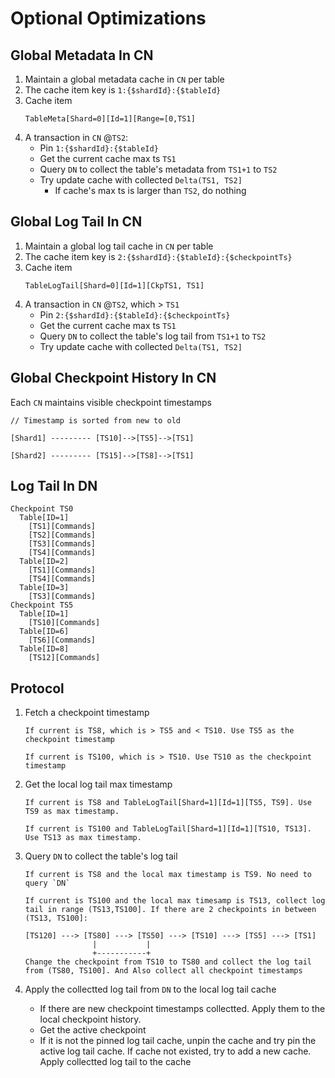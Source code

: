 # Optional Optimizations

## Global Metadata In CN

1. Maintain a global metadata cache in `CN` per table
2. The cache item key is `1:{$shardId}:{$tableId}`
3. Cache item
   ```
   TableMeta[Shard=0][Id=1][Range=[0,TS1]
   ```
4. A transaction in `CN` @`TS2`:
   - Pin `1:{$shardId}:{$tableId}`
   - Get the current cache max ts `TS1`
   - Query `DN` to collect the table's metadata from `TS1+1` to `TS2`
   - Try update cache with collected `Delta(TS1, TS2]`
     - If cache's max ts is larger than `TS2`, do nothing

## Global Log Tail In CN

1. Maintain a global log tail cache in `CN` per table
2. The cache item key is `2:{$shardId}:{$tableId}:{$checkpointTs}`
3. Cache item
   ```
   TableLogTail[Shard=0][Id=1][CkpTS1, TS1]
   ```
4. A transaction in `CN` @`TS2`, which > `TS1`
   - Pin `2:{$shardId}:{$tableId}:{$checkpointTs}`
   - Get the current cache max ts `TS1`
   - Query `DN` to collect the table's log tail from `TS1+1` to `TS2`
   - Try update cache with collected `Delta(TS1, TS2]`

## Global Checkpoint History In CN

Each `CN` maintains visible checkpoint timestamps
   ```
   // Timestamp is sorted from new to old

   [Shard1] --------- [TS10]-->[TS5]-->[TS1]

   [Shard2] --------- [TS15]-->[TS8]-->[TS1]
   ```

## Log Tail In DN

```
Checkpoint TS0
  Table[ID=1]
    [TS1][Commands]
    [TS2][Commands]
    [TS3][Commands]
    [TS4][Commands]
  Table[ID=2]
    [TS1][Commands]
    [TS4][Commands]
  Table[ID=3]
    [TS3][Commands]
Checkpoint TS5
  Table[ID=1]
    [TS10][Commands]
  Table[ID=6]
    [TS6][Commands]
  Table[ID=8]
    [TS12][Commands]
```

## Protocol

1. Fetch a checkpoint timestamp
   ```
   If current is TS8, which is > TS5 and < TS10. Use TS5 as the checkpoint timestamp

   If current is TS100, which is > TS10. Use TS10 as the checkpoint timestamp
   ```
2. Get the local log tail max timestamp
   ```
   If current is TS8 and TableLogTail[Shard=1][Id=1][TS5, TS9]. Use TS9 as max timestamp.

   If current is TS100 and TableLogTail[Shard=1][Id=1][TS10, TS13]. Use TS13 as max timestamp.
   ```

3. Query `DN` to collect the table's log tail
   ```
   If current is TS8 and the local max timestamp is TS9. No need to query `DN`

   If current is TS100 and the local max timesamp is TS13, collect log tail in range (TS13,TS100]. If there are 2 checkpoints in between (TS13, TS100]:

   [TS120] ---> [TS80] ---> [TS50] ---> [TS10] ---> [TS5] ---> [TS1]
                  |           |
                  +-----------+
   Change the checkpoint from TS10 to TS80 and collect the log tail from (TS80, TS100]. And Also collect all checkpoint timestamps
   ```
4. Apply the collectted log tail from `DN` to the local log tail cache
   - If there are new checkpoint timestamps collectted. Apply them to the local checkpoint history.
   - Get the active checkpoint
   - If it is not the pinned log tail cache, unpin the cache and try pin the active log tail cache. If cache not existed, try to add a new cache. Apply collectted log tail to the cache
